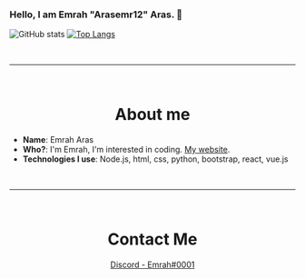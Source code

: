 ### Hello, I am Emrah "Arasemr12" Aras. 👋

![GitHub stats](https://github-readme-stats.vercel.app/api?username=Arasemr12&show_icons=true&theme=radical&hide=contribs)
[![Top Langs](https://github-readme-stats.vercel.app/api/top-langs/?username=Arasemr12&layout=compact)](https://github.com/Arasemr12/)

<br>
<hr>
<br>

<h1 align="center">About me</h1>

- __**Name**__: Emrah Aras
- **Who?**: I'm Emrah, I'm interested in coding. [My website](https://emraharas.xyz/).
- **Technologies I use**: Node.js, html, css, python, bootstrap, react, vue.js

<br>
<hr>
<br>

<h1 align="center">Contact Me</h1>

<p align="center">
  <a href="https://discord.com/users/441221465019514881" target="_blank">Discord - Emrah#0001</a>
</p>
